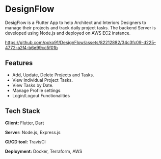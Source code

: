 
# DesignFlow

DesigFlow is a Flutter App to help Architect and Interiors Designers to manage their projects and track daily project tasks. The backend Server is developed using Node.js and deployed on AWS EC2 instance.

https://github.com/poko91/DesignFlow/assets/82212882/34c3fc09-d225-4772-a2f4-b6e99cc5f01b


## Features

- Add, Update, Delete Projects and Tasks.
- View Individual Project Tasks.
- View Tasks by Date.
- Manage Profile settings
- Login/Logout Functionalities


## Tech Stack

**Client:** Flutter, Dart

**Server:** Node.js, Express.js

**CI/CD tool:** TravisCI

**Deployment:** Docker, Terraform, AWS

